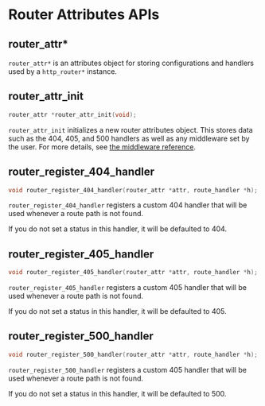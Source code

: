 # Router Attributes APIs

## router_attr*

`router_attr*` is an attributes object for storing configurations and handlers used by a `http_router*` instance.

## router_attr_init

```c
router_attr *router_attr_init(void);
```

`router_attr_init` initializes a new router attributes object. This stores data such as the 404, 405, and 500 handlers as well as any middleware set by the user.
For more details, see [the middleware reference](./middleware.md).

## router_register_404_handler

```c
void router_register_404_handler(router_attr *attr, route_handler *h);
```

`router_register_404_handler` registers a custom 404 handler that will be used whenever a route path is not found.

If you do not set a status in this handler, it will be defaulted to 404.

## router_register_405_handler

```c
void router_register_405_handler(router_attr *attr, route_handler *h);
```

`router_register_405_handler` registers a custom 405 handler that will be used whenever a route path is not found.

If you do not set a status in this handler, it will be defaulted to 405.

## router_register_500_handler

```c
void router_register_500_handler(router_attr *attr, route_handler *h);
```

`router_register_500_handler` registers a custom 405 handler that will be used whenever a route path is not found.

If you do not set a status in this handler, it will be defaulted to 500.
